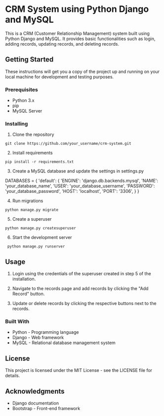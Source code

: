# CRM System using Python Django and MySQL

This is a CRM (Customer Relationship Management) system built using Python Django and MySQL. It provides basic functionalities such as login, adding records, updating records, and deleting records.

## Getting Started

These instructions will get you a copy of the project up and running on your local machine for development and testing purposes.

### Prerequisites
* Python 3.x
* pip
* MySQL Server

### Installing
1. Clone the repository

``` git clone https://github.com/your_username/crm-system.git ```

2. Install requirements

``` pip install -r requirements.txt ```

3. Create a MySQL database and update the settings in settings.py

DATABASES = {
    'default': {
        'ENGINE': 'django.db.backends.mysql',
        'NAME': 'your_database_name',
        'USER': 'your_database_username',
        'PASSWORD': 'your_database_password',
        'HOST': 'localhost',
        'PORT': '3306',
    }
}

4. Run migrations

` python manage.py migrate `

5. Create a superuser

` python manage.py createsuperuser `

6. Start the development server

` python manage.py runserver`


## Usage

1. Login using the credentials of the superuser created in step 5 of the installation.

2. Navigate to the records page and add records by clicking the "Add Record" button.

3. Update or delete records by clicking the respective buttons next to the records.

### Built With
* Python - Programming language 
* Django - Web framework
* MySQL - Relational database management system

## License
This project is licensed under the MIT License - see the LICENSE file for details.

## Acknowledgments
* Django documentation
* Bootstrap - Front-end framework
